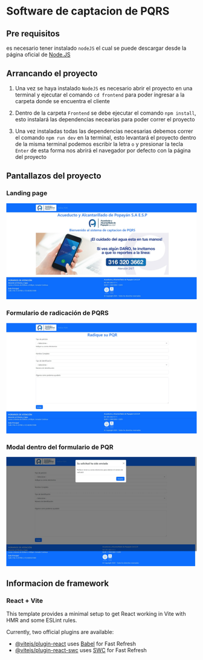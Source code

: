 # Software de captacion de PQRS

## Pre requisitos

es necesario tener instalado `nodeJS` el cual se puede descargar desde la página oficial de [Node.JS](https://nodejs.org/en)

## Arrancando el proyecto

1. Una vez se haya instalado `NodeJS` es necesario abrir el proyecto en una terminal y ejecutar el comando `cd frontend`
para poder ingresar a la carpeta donde se encuentra el cliente

2. Dentro de la carpeta `Frontend` se debe ejecutar el comando `npm install`, esto instalará las dependencias necearias para poder correr 
el proyecto

3. Una vez instaladas todas las dependencias necesarias debemos correr el comando `npm run dev` en la terminal, esto levantará el proyecto dentro de la misma terminal podemos escribir la letra `o` y presionar la tecla `Enter` de esta forma nos abrirá el navegador por defecto con la página del proyecto

## Pantallazos del proyecto
### Landing page
<img src='./Pantallazos/landing.jpeg' >

### Formulario de radicación de PQRS

<img src='./Pantallazos/pqrs.jpeg'>

### Modal dentro del formulario de PQR

<img src='./Pantallazos/modal.jpeg'>


## Informacion de framework

### React + Vite

This template provides a minimal setup to get React working in Vite with HMR and some ESLint rules.

Currently, two official plugins are available:

- [@vitejs/plugin-react](https://github.com/vitejs/vite-plugin-react/blob/main/packages/plugin-react/README.md) uses [Babel](https://babeljs.io/) for Fast Refresh
- [@vitejs/plugin-react-swc](https://github.com/vitejs/vite-plugin-react-swc) uses [SWC](https://swc.rs/) for Fast Refresh
